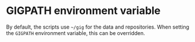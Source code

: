 # GIGPATH environment variable

By default, the scripts use `~/gig` for the data and repositories. When setting the `GIGPATH` environment variable, this can be overridden.

